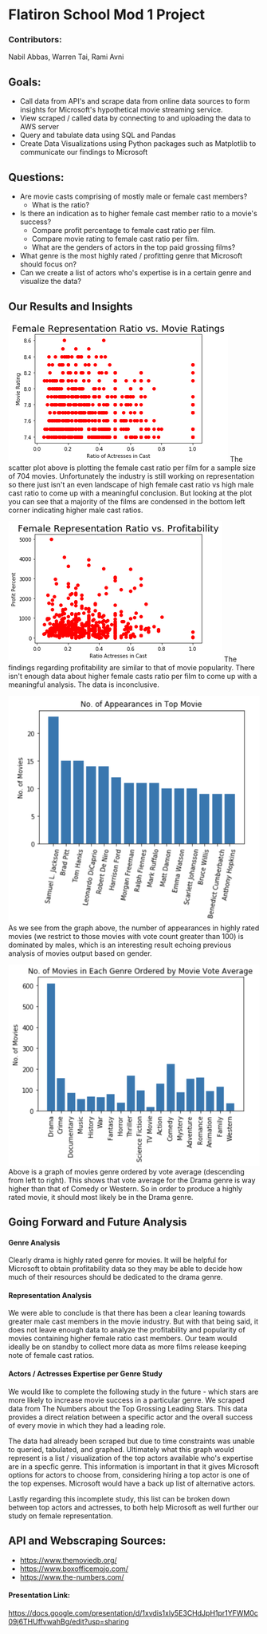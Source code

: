 # Flatiron School Mod 1 Project

### Contributors: 
Nabil Abbas, Warren Tai, Rami Avni

## Goals:
- Call data from API's and scrape data from online data sources to form insights for Microsoft's hypothetical movie streaming service.
- View scraped / called data by connecting to and uploading the data to AWS server 
- Query and tabulate data using SQL and Pandas
- Create Data Visualizations using Python packages such as Matplotlib to communicate our findings to Microsoft

## Questions:
- Are movie casts comprising of mostly male or female cast members?
    - What is the ratio?
- Is there an indication as to higher female cast member ratio to a movie's success?  
    - Compare profit percentage to female cast ratio per film.  
    - Compare movie rating to female cast ratio per film.
    - What are the genders of actors in the top paid grossing films?
- What genre is the most highly rated / profitting genre that Microsoft should focus on?
- Can we create a list of actors who's expertise is in a certain genre and visualize the data?


## Our Results and Insights
![Movie Ratings vs. Ratio](movie_rating_vs_f_rep.png)
The scatter plot above is plotting the female cast ratio per film for a sample size of 704 movies.  Unfortunately the industry is still working on representation so there just isn't an even landscape of high female cast ratio vs high male cast ratio to come up with a meaningful conclusion.  But looking at the plot you can see that a majority of the films are condensed in the bottom left corner indicating higher male cast ratios.

![Profitability vs. Ratio](Profitability_vs_f_rep.png)
The findings regarding profitability are similar to that of movie popularity.  There isn't enough data about higher female casts ratio per film to come up with a meaningful analysis. The data is inconclusive.

![Actor Appearances in Top Movies](num_top_apperances.png)
As we see from the graph above, the number of appearances in highly rated movies (we restrict to those movies with vote count greater than 100) is dominated by males, which is an interesting result echoing previous analysis of movies output based on gender.

![Genre Popularity Review](best_genres.png)
Above is a graph of movies genre ordered by vote average (descending from left to right). This shows that vote average for the Drama genre is way higher than that of Comedy or Western. So in order to produce a highly rated movie, it should most likely be in the Drama genre.

## Going Forward and Future Analysis

#### Genre Analysis
Clearly drama is highly rated genre for movies.  It will be helpful for Microsoft to obtain profitability data so they may be able to decide how much of their resources should be dedicated to the drama genre.

#### Representation Analysis
We were able to conclude is that there has been a clear leaning towards greater male cast members in the movie industry.  But with that being said, it does not leave enough data to analyze the profitability and popularity of movies containing higher female ratio cast members.  Our team would ideally be on standby to collect more data as more films release keeping note of female cast ratios.

#### Actors / Actresses Expertise per Genre Study
We would like to complete the following study in the future - which stars are more likely to increase movie success in a particular genre. We scraped data from The Numbers about the Top Grossing Leading Stars. This data provides a direct relation between a specific actor and the overall success of every movie in which they had a leading role.

The data had already been scraped but due to time constraints was unable to queried, tabulated, and graphed.  Ultimately what this graph would represent is a list / visualization of the top actors available who's expertise are in a specfic genre.  This information is important in that it gives Microsoft options for actors to choose from, considering hiring a top actor is one of the top expenses.  Microsoft would have a back up list of alternative actors.

Lastly regarding this incomplete study, this list can be broken down between top actors and actresses, to both help Microsoft as well further our study on female representation.



## API and Webscraping Sources:
- https://www.themoviedb.org/
- https://www.boxofficemojo.com/
- https://www.the-numbers.com/

#### Presentation Link:
https://docs.google.com/presentation/d/1xvdis1xly5E3CHdJpH1pr1YFWM0c09j6THUffvwahBg/edit?usp=sharing


